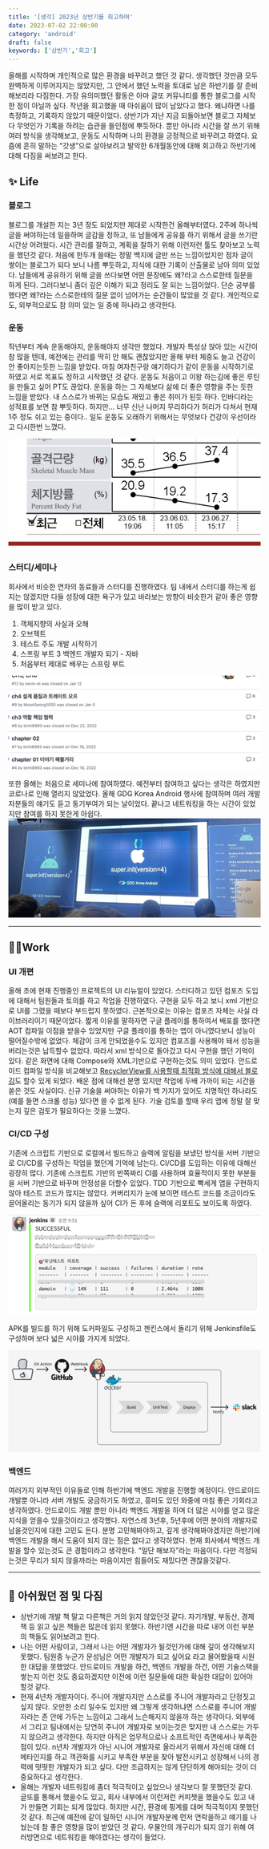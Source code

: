 ```yaml
---
title: '[생각] 2023년 상반기를 회고하며'
date: 2023-07-02 22:00:00
category: 'android'
draft: false
keywords: ['상반기','회고']
---
```


올해를 시작하며 개인적으로 많은 환경을 바꾸려고 했던 것 같다. 
생각했던 것만큼 모두 완벽하게 이루어지지는 않았지만, 그 안에서 했던 노력을 토대로 남은 하반기를 잘 준비해보리라 다짐한다.
가장 유의미했던 활동은 아마 글또 커뮤니티를 통한 블로그를 시작한 점이 아닐까 싶다. 작년을 회고했을 때 아쉬움이 많이 남았다고 했다. 
왜냐하면 나를 측정하고, 기록하지 않았기 때문이었다. 상반기가 지난 지금 되돌아보면 블로그 자체보다 무엇인가 기록을 하려는 습관을 들인점에 뿌듯하다. 
뿐만 아니라 시간을 잘 쓰기 위해 여러 방식을 생각해보고, 운동도 시작하며 나의 환경을 긍정적으로 바꾸려고 하였다. 
요즘에 흔히 말하는 “갓생”으로 살아보려고 발악한 6개월동안에 대해 회고하고 하반기에 대해 다짐을 써보려고 한다.

## ✨ Life
### 블로그
블로그를 개설한 지는 3년 정도 되었지만 제대로 시작한건 올해부터였다. 2주에 하나씩 글을 써야하는데 일을하며 글감을 정하고, 또 남들에게 공유를 하기 위해서 글을 쓰기란 시간상 어려웠다. 시간 관리를 잘하고, 계획을 잘하기 위해 이런저런 툴도 찾아보고 노력을 했던것 같다. 처음에 한두개 쓸때는 정말 백지에 글만 쓰는 느낌이었지만 점차 글이 쌓이는 블로그가 되다 보니 나름 뿌듯하고, 지식에 대한 기록이 산출물로 남아 의미 있었다. 남들에게 공유하기 위해 글을 쓰다보면 어떤 문장에도 왜?라고 스스로한테 질문을 하게 된다. 그러다보니 좀더 깊은 이해가 되고 정리도 잘 되는 느낌이었다. 단순 공부를 했다면 왜?라는 스스로한테의 질문 없이 넘어가는 순간들이 많았을 것 같다. 개인적으로도, 외부적으로도 참 의미 있는 일 중에 하나라고 생각한다. 

### 운동
작년부터 계속 운동해야지, 운동해야지 생각만 했었다. 개발자 특성상 앉아 있는 시간이 참 많을 텐데, 예전에는 관리를 딱히 안 해도 괜찮았지만 올해 부터 체중도 늘고 건강이 안 좋아지는듯한 느낌을 받았다. 마침 여자친구랑 얘기하다가 같이 운동을 시작하기로 하였고 서로 목표도 정하고 시작했던 것 같다. 운동도 처음이고 이왕 하는김에 좋은 루틴을 만들고 싶어 PT도 끊었다. 운동을 하는 그 자체보다 삶에 더 좋은 영향을 주는 듯한 느낌을 받았다. 내 스스로가 바뀌는 모습도 재밌고 좋은 취미가 된듯 하다. 인바디라는 성적표를 보면 참 뿌듯하다. 하지만… 너무 신난 나머지 무리하다가 허리가 다쳐서 현재 1주 정도 쉬고 있는 중이다.. 일도 운동도 오래하기 위해서는 무엇보다 건강이 우선이라고 다시한번 느꼈다.

<img src="../../assets/2023_first_half_2.jpeg">

### 스터디/세미나
회사에서 비슷한 연차의 동료들과 스터디를 진행하였다. 팀 내에서 스터디를 하는게 쉽지는 않겠지만 다들 성장에 대한 욕구가 있고 바라보는 방향이 비슷한거 같아 좋은 영향을 많이 받고 있다. 
1. 객체지향의 사실과 오해
2. 오브젝트
3. 테스트 주도 개발 시작하기
4. 스프링 부트 3 백엔드 개발자 되기 - 자바
5. 처음부터 제대로 배우는 스프링 부트

<img src="../../assets/2023_first_half_3.png">

또한 올해는 처음으로 세미나에 참여하였다. 예전부터 참여하고 싶다는 생각은 하였지만 코로나로 인해 열리지 않았었다. 올해 GDG Korea Android 행사에 참여하며 여러 개발자분들의 얘기도 듣고 동기부여가 되는 날이었다. 끝나고 네트워킹을 하는 시간이 있었지만 참여를 하지 못한게 아쉽다. 
<img src="../../assets/2023_first_half_1.jpeg">

---

## 👨‍💻Work
### UI 개편
올해 초에 현재 진행중인 프로젝트의 UI 리뉴얼이 있었다. 스터디하고 있던 컴포즈 도입에 대해서 팀원들과 토의를 하고 작업을 진행하였다. 구현을 모두 하고 보니 xml 기반으로 UI를 그렸을 때보다 부드럽지 못하였다. 근본적으로는 이유는 컴포즈 자체는 사실 라이브러리이기 때문이었다. 짧게 이유를 말하자면 구글 플레이를 통하여서 배포를 했다면 AOT 컴파일 이점을 받을수 있었지만 구글 플레이를 통하는 앱이 아니였다보니 성능이 떨어질수밖에 없었다. 체감이 크게 안되었을수도 있지만 컴포즈를 사용해야 돼서 성능을 버리는것은 납득할수 없었다. 따라서 xml 방식으로 돌아갔고 다시 구현을 했던 기억이 있다. 같은 화면에 대해 Compose와 XML기반으로 구현하는것도 의미 있었다. 안드로이드 컴파일 방식을 비교해보고 [RecyclerView를 사용할때 최적화 방식에 대해서 블로깅](https://munseong.dev/android/recyclerviewpool/)도 할수 있게 되었다. 배운 점에 대해선 분명 있지만 작업에 두배 가까이 되는 시간을 쏟은 것도 사실이다. 신규 기술을 써야하는 이유가 백 가지가 있어도 치명적인 하나라도 (예를 들면 스크롤 성능) 있다면 쓸 수 없게 된다. 기술 검토를 할때 우리 앱에 정말 잘 맞는지 깊은 검토가 필요하다는 것을 느꼈다.

### CI/CD 구성
기존에 스크립트 기반으로 로컬에서 빌드하고 슬랙에 알림을 보냈던 방식을 서버 기반으로 CI/CD를 구성하는 작업을 했던게 기억에 남는다. 
CI/CD를 도입하는 이유에 대해선 굉장히 많다. 기존에 스크립트 기반의 반쪽짜리 CI를 사용하며 효율적이지 못한 부분들을 서버 기반으로 바꾸며 안정성을 더할수 있었다. 
TDD 기반으로 빡세게 앱을 구현하지 않아 테스트 코드가 많지는 않았다. 커버리지가 눈에 보이면 테스트 코드를 조금이라도 끌어올리는 동기가 되지 않을까 싶어 CI가 돈 후에 슬랙에 리포트도 보이도록 하였다.

<img src="../../assets/2023_first_half_4.png">

APK를 빌드를 하기 위해 도커파일도 구성하고 젠킨스에서 돌리기 위해 Jenkinsfile도 구성하며 보다 넓은 시야를 가지게 되었다.

<img src="../../assets/2023_first_half_5.png">

### 백엔드 
여러가지 외부적인 이유들로 인해 하반기에 백엔드 개발을 진행할 예정이다. 안드로이드 개발뿐 아니라 서버 개발도 궁금하기도 하였고, 흥미도 있던 와중에 마침 좋은 기회라고 생각하였다. 안드로이드 개발 뿐만 아니라 백엔드 개발을 하며 더 많은 시야를 얻고 많은 지식을 얻을수 있을것이라고 생각했다. 자연스레 3년후, 5년후에 어떤 분야의 개발자로 남을것인지에 대한 고민도 든다. 분명 고민해봐야하고, 깊게 생각해봐야겠지만 하반기에 백엔드 개발을 해서 도움이 되지 않는 점은 없다고 생각하였다. 현재 회사에서 백엔드 개발을 할수 있는것도 큰 경험이라고 생각한다. “일단 해보자”라는 마음이다. 다만 걱정되는것은 무리가 되지 않을까라는 마음이지만 힘들어도 재밌다면 괜찮을것같다.

---

## 🙏 아쉬웠던 점 및 다짐
- 상반기에 개발 책 말고 다른책은 거의 읽지 않았던것 같다. 자기개발, 부동산, 경제 책 등 읽고 싶은 책들은 많은데 읽지 못했다. 하반기엔 시간을 따로 내어 이런 부분의 책들도 읽어보려고 한다.
- 나는 어떤 사람이고, 그래서 나는 어떤 개발자가 될것인가에 대해 깊이 생각해보지 못했다. 팀원중 누군가 문성님은 어떤 개발자가 되고 싶어요 라고 물어봤을때 시원한 대답을 못했었다. 안드로이드 개발을 하건, 백엔드 개발을 하건, 어떤 기술스택을 쌓는지 이런 것도 중요하겠지만 이전에 이런 질문들에 대한 확실한 대답이 있어야 할것 같다.
- 현재 4년차 개발자이다. 주니어 개발자지만 스스로를 주니어 개발자라고 단정짓고 싶지 않다. 오만한 소리 일수도 있지만 왜 그렇게 생각하냐면 스스로를 주니어 개발자라는 존 안에 가두는 느낌이고 그래서 느슨해지지 않을까 하는 생각이다. 외부에서 그리고 팀내에서는 당연히 주니어 개발자로 보이는것은 맞지만 내 스스로는 가두지 않으려고 생각한다. 하지만 아직은 업무적으로나 소프트적인 측면에서나 부족한 점이 있다. n년차 개발자가 아닌 시니어 개발자로 올라서기 위해서 자신에 대해 더 메타인지를 하고 객관화를 시키고 부족한 부분을 찾아 발전시키고 성장해서 나의 경력에 떳떳한 개발자가 되고 싶다. 다만 조급하지는 않게 단단하게 해야되는 것이 더 중요하다고 생각한다.
- 올해는 개발자 네트워킹에 좀더 적극적이고 싶었으나 생각보다 잘 못했던것 같다. 글또를 통해서 했을수도 있고, 회사 내부에서 이런저런 커피챗을 했을수도 있고 내가 만들면 기회는 되게 많았다. 하지만 시간, 환경에 핑계를 대며 적극적이지 못했던 것 같다. 최근에 예전에 같이 일하던 시니어 개발자분께 먼저 연락을하고 얘기를 나눴는데 참 좋은 영향을 많이 받았던 것 같다. 우물안의 개구리가 되지 않기 위해 여러방면으로 네트워킹을 해야겠다는 생각이 들었다.










